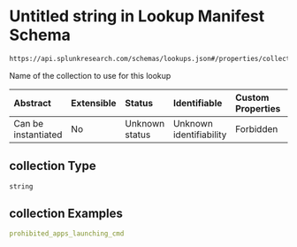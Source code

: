 # Untitled string in Lookup Manifest Schema

```txt
https://api.splunkresearch.com/schemas/lookups.json#/properties/collection
```

Name of the collection to use for this lookup

| Abstract            | Extensible | Status         | Identifiable            | Custom Properties | Additional Properties | Access Restrictions | Defined In                                                               |
| :------------------ | :--------- | :------------- | :---------------------- | :---------------- | :-------------------- | :------------------ | :----------------------------------------------------------------------- |
| Can be instantiated | No         | Unknown status | Unknown identifiability | Forbidden         | Allowed               | none                | [lookups.spec.json*](../../out/lookups.spec.json "open original schema") |

## collection Type

`string`

## collection Examples

```yaml
prohibited_apps_launching_cmd

```
